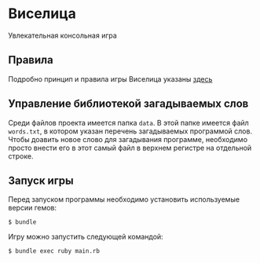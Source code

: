 # Виселица
Увлекательная консольная игра

## Правила
Подробно принцип и правила игры Виселица указаны [здесь](https://ru.wikipedia.org/wiki/%D0%92%D0%B8%D1%81%D0%B5%D0%BB%D0%B8%D1%86%D0%B0_(%D0%B8%D0%B3%D1%80%D0%B0))

## Управление библиотекой загадываемых слов
Среди файлов проекта имеется папка `data`. В этой папке имеется файл `words.txt`, в котором указан перечень загадываемых программой слов. Чтобы доавить новое слово для загадывания программе, необходимо просто внести его в этот самый файл в верхнем регистре на отдельной строке.

## Запуск игры
Перед запуском программы необходимо установить используемые версии гемов:
```
$ bundle
```
Игру можно запустить следующей командой: 
```
$ bundle exec ruby main.rb
```

